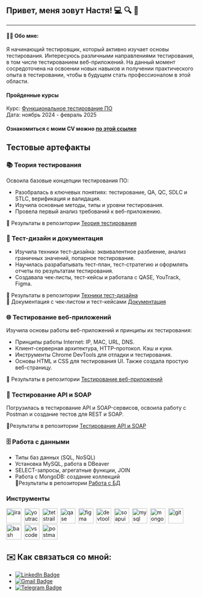 ## Привет, меня зовут Настя! 💻 🔍 🐞
---

#### 👨‍💻 Обо мне:

Я начинающий тестировщик, который активно изучает основы тестирования. Интересуюсь различными направлениями тестирования, в том числе тестированием веб-приложений. На данный момент сосредоточена на освоении новых навыков и получении практического опыта в тестировании, чтобы в будущем стать профессионалом в этой области.

#### Пройденные курсы
Курс: [Функциональное тестирование ПО](https://www.rusau.net/qa-from-scratch)  <br>
Дата: ноябрь 2024 - февраль 2025

#### Ознакомиться с моим CV можно [по этой ссылке](https://github.com/padvoiskaya/padvoiskaya/blob/main/resume_padvoiskaya.pdf)

## Тестовые артефакты

### 📚 Теория тестирования  
Освоила базовые концепции тестирования ПО:

- Разобралась в ключевых понятиях: тестирование, QA, QC, SDLC и STLC, верификация и валидация.
- Изучила основные методы, типы и уровни тестирования.
- Провела первый анализ требований к веб-приложению.

🔧 Результаты в репозитории [Теория тестирования](https://github.com/padvoiskaya/theory)

### 📝 Тест-дизайн и документация

- Изучила техники тест-дизайна: эквивалентное разбиение, анализ граничных значений, попарное тестирование.  
- Научилась разрабатывать тест-план, тест-стратегию и оформлять отчеты по результатам тестирования.  
- Создавала чек-листы, тест-кейсы и работала с QASE, YouTrack, Figma.
  
🔧 Результаты в репозитории [Техники тест-дизайна](https://github.com/padvoiskaya/design) <br>
🔧 Документация с чек-листом и тест-кейсами [Документация](https://github.com/padvoiskaya/docs)

### 🌐 Тестирование веб-приложений 

Изучила основы работы веб-приложений и принципы их тестирования:

- Принципы работы Internet: IP, MAC, URL, DNS.<br>
- Клиент-серверная архитектура, HTTP-протокол. Кэш и куки.<br>
- Инструменты Chrome DevTools для отладки и тестирования.<br>
- Основы HTML и CSS для тестирования UI. Также создала простую веб-страницу. <br>

🔧 Результаты в репозитории [Тестирование веб-приложений](https://github.com/padvoiskaya/web)

### 🔌 Тестирование API и SOAP

Погрузилась в тестирование API и SOAP-сервисов, освоила работу с Postman и создание тестов для REST и SOAP.<br>

🔧Результаты в репозитории [Тестирование API и SOAP](https://github.com/padvoiskaya/API)

### 🗄️ Работа с данными
- Типы баз данных (SQL, NoSQL)<br>
- Установка MySQL, работа в DBeaver<br>
- SELECT-запросы, агрегатные функции, JOIN<br>
- Работа с MongoDB: создание коллекций<br>
🔧Результаты в репозитории [Работа с БД](https://github.com/padvoiskaya/Working-with-databases)


### Инструменты
<div>
  <img src="https://cdn.jsdelivr.net/gh/devicons/devicon/icons/jira/jira-original.svg" title="jira" alt="jira" width="40" height="40"/>&nbsp
  <img src="https://upload.wikimedia.org/wikipedia/commons/thumb/8/8d/YouTrack_Icon.svg/1024px-YouTrack_Icon.svg.png?20200803082248" title="youtrack" alt="youtrack" width="40" height="40"/>&nbsp
  <img src="https://codahosted.io/packs/21236/unversioned/assets/LOGO/ba1091c59bab89cd2fd0f289622731fe16113d7b00905abe64759c313a4b73b76c1b0426076ed76cb74752234c734131df46992d5b8b48fc13e264240e4f7119f736cfeb64df36ded54b5cbf6198b9cadedf18dd0cac5c7dbcd16e6336c29363cd1292ba" title="testrail" alt="tetstrail" width="40" height="40"/>&nbsp
  <img src="https://luna1.co/eb0187.png" title="qase" alt="qase" width="40" height="40"/>&nbsp
  <img src="https://cdn.jsdelivr.net/gh/devicons/devicon/icons/figma/figma-original.svg" title="figma" alt="figma" width="40" height="40"/>&nbsp
  <img src="https://d33wubrfki0l68.cloudfront.net/38b5c953a4667366685d55db55d057c86db1fc54/a0fdc/static/acae6b24d940347661ca901ea07f47c1/chrome-dev-logo-icon.png" title="devtools" alt="devtools" width="40" height="40"/>&nbsp
  <img src="https://static0.smartbear.co/smartbearbrand/media/images/home/soapui-icon.svg" title="soapui" alt="soapui" width="40" height="40"/>&nbsp
   <img src="https://cdn.jsdelivr.net/gh/devicons/devicon/icons/mysql/mysql-original.svg" title="mysql" alt="mysql" width="40" height="40"/>&nbsp
<img src="https://cdn.jsdelivr.net/gh/devicons/devicon/icons/mongodb/mongodb-original.svg" title="mongodb" alt="mongodb" width="40" height="40"/>&nbsp
  <img src="https://cdn.jsdelivr.net/gh/devicons/devicon/icons/git/git-original.svg" title="git" alt="git" width="40" height="40"/>&nbsp
  <img src="https://upload.wikimedia.org/wikipedia/commons/thumb/4/4b/Bash_Logo_Colored.svg/1024px-Bash_Logo_Colored.svg.png?20180723054350" title="bash" alt="bash" width="40" height="40"/>&nbsp
  <img src="https://cdn.jsdelivr.net/gh/devicons/devicon/icons/vscode/vscode-original.svg" title="vscode" alt="vscode" width="40" height="40"/>&nbsp
<img src="https://camo.githubusercontent.com/66653fb9b350122ece0a9db72f67c75ec0316efe11126b7c7e46296ce64e2561/68747470733a2f2f7777772e7376677265706f2e636f6d2f73686f772f3335343230322f706f73746d616e2d69636f6e2e737667" title="postman" alt="postman" width="40" height="40"/>&nbsp;




</div>


## ✉️ Как связаться со мной:

- [![LinkedIn Badge](https://img.shields.io/badge/-LinkedIn-blue?style=flat&logo=LinkedIn&logoColor=white)](https://www.linkedin.com/in/anastasiya-p-276b79178)
- [![Gmail Badge](https://img.shields.io/badge/-Gmail-red?style=flat&logo=Gmail&logoColor=white)](mailto:nastyapolivko@gmail.com)
- [![Telegram Badge](https://img.shields.io/badge/-Telegram-blue?style=flat&logo=Telegram&logoColor=white)](https://t.me/padvoiskayaa)

